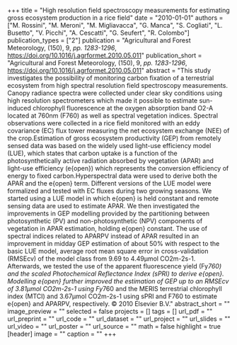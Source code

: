 +++
title = "High resolution field spectroscopy measurements for estimating gross ecosystem production in a rice field"
date = "2010-01-01"
authors = ["M. Rossini", "M. Meroni", "M. Migliavacca", "G. Manca", "S. Cogliati", "L. Busetto", "V. Picchi", "A. Cescatti", "G. Seufert", "R. Colombo"]
publication_types = ["2"]
publication = "Agricultural and Forest Meteorology, (150), 9, _pp. 1283-1296_, https://doi.org/10.1016/j.agrformet.2010.05.011"
publication_short = "Agricultural and Forest Meteorology, (150), 9, _pp. 1283-1296_, https://doi.org/10.1016/j.agrformet.2010.05.011"
abstract = "This study investigates the possibility of monitoring carbon fixation of a terrestrial ecosystem from high spectral resolution field spectroscopy measurements. Canopy radiance spectra were collected under clear sky conditions using high resolution spectrometers which made it possible to estimate sun-induced chlorophyll fluorescence at the oxygen absorption band O2-A located at 760nm (F760) as well as spectral vegetation indices. Spectral observations were collected in a rice field monitored with an eddy covariance (EC) flux tower measuring the net ecosystem exchange (NEE) of the crop.Estimation of gross ecosystem productivity (GEP) from remotely sensed data was based on the widely used light-use efficiency model (LUE), which states that carbon uptake is a function of the photosynthetically active radiation absorbed by vegetation (APAR) and light-use efficiency (e{open}) which represents the conversion efficiency of energy to fixed carbon.Hyperspectral data were used to derive both the APAR and the e{open} term. Different versions of the LUE model were formalized and tested with EC fluxes during two growing seasons. We started using a LUE model in which e{open} is held constant and remote sensing data are used to estimate APAR. We then investigated the improvements in GEP modelling provided by the partitioning between photosynthetic (PV) and non-photosynthetic (NPV) components of vegetation in APAR estimation, holding e{open} constant. The use of spectral indices related to APARPV instead of APAR resulted in an improvement in midday GEP estimation of about 50% with respect to the basic LUE model, average root mean square error in cross-validation (RMSEcv) of the model class from 9.69 to 4.49μmol CO2m-2s-1. Afterwards, we tested the use of the apparent fluorescence yield (Fy*760) and the scaled Photochemical Reflectance Index (sPRI) to derive e{open}. Modelling e{open} further improved the estimation of GEP up to an RMSEcv of 3.81μmol CO2m-2s-1 using Fy*760 and the MERIS terrestrial chlorophyll index (MTCI) and 3.67μmol CO2m-2s-1 using sPRI and F760 to estimate e{open} and APARPV, respectively. © 2010 Elsevier B.V."
abstract_short = ""
image_preview = ""
selected = false
projects = []
tags = []
url_pdf = ""
url_preprint = ""
url_code = ""
url_dataset = ""
url_project = ""
url_slides = ""
url_video = ""
url_poster = ""
url_source = ""
math = false
highlight = true
[header]
image = ""
caption = ""
+++
